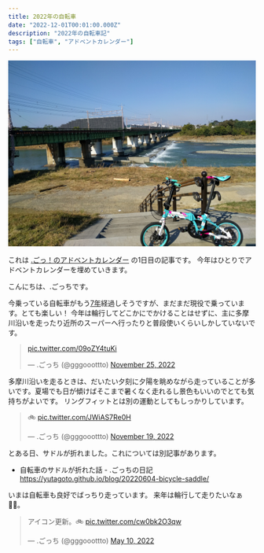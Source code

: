 ```yaml
---
title: 2022年の自転車
date: "2022-12-01T00:01:00.000Z"
description: "2022年の自転車記"
tags: ["自転車", "アドベントカレンダー"]
---
```


![bike](./IMG_20171105_133928.jpg)

これは [.ごっ！のアドベントカレンダー](https://adventar.org/calendars/8199) の1日目の記事です。
今年はひとりでアドベントカレンダーを埋めていきます。

こんにちは、.ごっちです。

今乗っている自転車がもう[7年](https://medium.com/yougoto/%E8%87%AA%E8%BB%A2%E8%BB%8A-709a52e353f9)経過しそうですが、まだまだ現役で乗っています。とても楽しい！
今年は輪行してどこかにでかけることはせずに、主に多摩川沿いを走ったり近所のスーパーへ行ったりと普段使いくらいしかしていないです。

<blockquote class="twitter-tweet"><p lang="zxx" dir="ltr"><a href="https://t.co/09oZY4tuKi">pic.twitter.com/09oZY4tuKi</a></p>&mdash; .ごっち (@gggooottto) <a href="https://twitter.com/gggooottto/status/1596054231123128320?ref_src=twsrc%5Etfw">November 25, 2022</a></blockquote>

多摩川沿いを走るときは、だいたい夕刻に夕陽を眺めながら走っていることが多いです。夏場でも日が傾けばそこまで暑くなく走れるし景色もいいのでとても気持ちがよいです。
リングフィットとは別の運動としてもしっかりしています。

<blockquote class="twitter-tweet"><p lang="und" dir="ltr">🚲 <a href="https://t.co/JWiAS7Re0H">pic.twitter.com/JWiAS7Re0H</a></p>&mdash; .ごっち (@gggooottto) <a href="https://twitter.com/gggooottto/status/1593881602563928064?ref_src=twsrc%5Etfw">November 19, 2022</a></blockquote>

とある日、サドルが折れました。これについては別記事があります。

- 自転車のサドルが折れた話 - .ごっちの日記 https://yutagoto.github.io/blog/20220604-bicycle-saddle/

いまは自転車も良好でばっちり走っています。
来年は輪行して走りたいなぁ :biking_man:。

<blockquote class="twitter-tweet"><p lang="ja" dir="ltr">アイコン更新。🚲 <a href="https://t.co/cw0bk2O3qw">pic.twitter.com/cw0bk2O3qw</a></p>&mdash; .ごっち (@gggooottto) <a href="https://twitter.com/gggooottto/status/1523971316025413632?ref_src=twsrc%5Etfw">May 10, 2022</a></blockquote>
